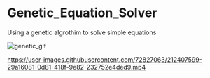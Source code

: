 # Genetic_Equation_Solver
Using a genetic algrothim to solve simple equations

![genetic_gif](https://user-images.githubusercontent.com/72827063/212410046-ec2ce1df-3c37-4c2d-a9c7-777b0a393732.gif)


https://user-images.githubusercontent.com/72827063/212407599-29a16081-0d81-418f-9e82-232752e4ded9.mp4

